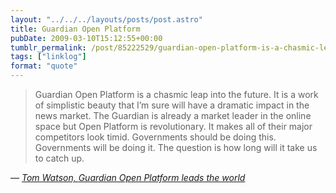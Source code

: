 ```yaml
---
layout: "../../../layouts/posts/post.astro"
title: Guardian Open Platform
pubDate: 2009-03-10T15:12:55+00:00
tumblr_permalink: /post/85222529/guardian-open-platform-is-a-chasmic-leap-into-the
tags: ["linklog"]
format: "quote"
---
```


> Guardian Open Platform is a chasmic leap into the future. It is a work of simplistic beauty that I’m sure will have a dramatic impact in the news market. The Guardian is already a market leader in the online space but Open Platform is revolutionary. It makes all of their major competitors look timid. Governments should be doing this. Governments will be doing it. The question is how long will it take us to catch up.

— <cite>[Tom Watson, _Guardian Open Platform leads the world_](http://www.tom-watson.co.uk/2009/03/guardian-open-platform/)</cite>
